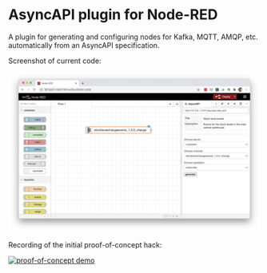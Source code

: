 # AsyncAPI plugin for Node-RED

A plugin for generating and configuring nodes for Kafka, MQTT, AMQP, etc. automatically from an AsyncAPI specification.

Screenshot of current code:

![screenshot](/images/screenshot.png)

Recording of the initial proof-of-concept hack:

[![proof-of-concept demo](https://img.youtube.com/vi/f-fMVCSFaFs/0.jpg)](https://www.youtube.com/watch?v=f-fMVCSFaFs "proof-of-concept demo")

